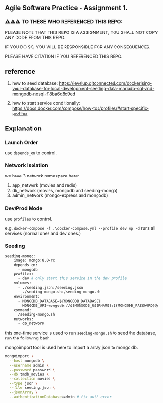 ## Agile Software Practice - Assignment 1.

### ⚠️⚠️⚠️ TO THESE WHO REFERENCED THIS REPO:

PLEASE NOTE THAT THIS REPO IS A ASSIGNMENT, YOU SHALL NOT COPY ANY CODE FROM THIS REPO.

IF YOU DO SO, YOU WILL BE RESPONSIBLE FOR ANY CONSEQUENCES.

PLEASE HAVE CITATION IF YOU REFERENCED THIS REPO.


## reference

1. how to seed database: https://levelup.gitconnected.com/dockerising-your-database-for-local-development-seeding-data-mariadb-sql-and-mongodb-nosql-f18ba6d8c9ed

2. how to start service conditionally: https://docs.docker.com/compose/how-tos/profiles/#start-specific-profiles

## Explanation

### Launch Order

use `depends_on` to control.

### Network Isolation

we have 3 network namespace here: 

1. app_network (movies and redis)
2. db_network (movies, mongodb and seeding-mongo)
3. admin_network (mongo-express and mongodb)

### Dev/Prod Mode

use `profiles` to control.

e.g.  `docker-compose -f .\docker-compose.yml --profile dev up -d` runs all services (normal ones and dev ones.)

### Seeding

```dockerfile
seeding-mongo:
    image: mongo:8.0-rc
    depends_on:
      - mongodb
    profiles:
      - dev # only start this service in the dev profile
    volumes:
      - ./seeding.json:/seeding.json
      - ./seeding-mongo.sh:/seeding-mongo.sh
    environment:
      - MONGODB_DATABASE=${MONGODB_DATABASE}
      - MONGODB_URI=mongodb://${MONGODB_USERNAME}:${MONGODB_PASSWORD}@mongodb:27017
    command:
      /seeding-mongo.sh
    networks:
      - db_network
```

this one-time service is used to run `seeding-mongo.sh` to seed the database, run the following bash.

mongoimport tool is used here to import a array json to mongo db.

```bash
mongoimport \
  --host mongodb \
  --username admin \
  --password password \
  --db tmdb_movies \
  --collection movies \
  --type json \
  --file seeding.json \
  --jsonArray \
  --authenticationDatabase=admin # fix auth error
```

